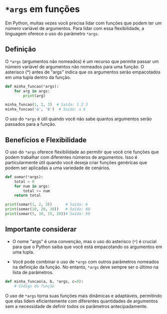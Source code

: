 # `*args` em funções

Em Python, muitas vezes você precisa lidar com funções que podem ter um número variável de argumentos. Para lidar com essa flexibilidade, a linguagem oferece o uso do parâmetro `*args`.

## **Definição**

O `*args` (argumentos não nomeados) é um recurso que permite passar um número variável de argumentos não nomeados para uma função. O asterisco (\*) antes de "args" indica que os argumentos serão empacotados em uma tupla dentro da função.

```python
def minha_funcao(*args):
    for arg in args:
        print(arg)

minha_funcao(1, 2, 3)  # Saída: 1 2 3
minha_funcao('a', 'b')  # Saída: a b
```

O uso do `*args` é útil quando você não sabe quantos argumentos serão passados para a função.

## **Benefícios e Flexibilidade**

O uso do `*args` oferece flexibilidade ao permitir que você crie funções que podem trabalhar com diferentes números de argumentos. Isso é particularmente útil quando você deseja criar funções genéricas que podem ser aplicadas a uma variedade de cenários.

```python
def somar(*args):
    total = 0
    for num in args:
        total += num
    return total

print(somar(1, 2, 3))      # Saída: 6
print(somar(10, 20, 30))   # Saída: 60
print(somar(5, 10, 15, 20))# Saída: 50
```

## **Importante considerar**

- O nome "args" é uma convenção, mas o uso do asterisco (`*`) é crucial para que o Python saiba que você está empacotando os argumentos em uma tupla.

- Você pode combinar o uso de `*args` com outros parâmetros nomeados na definição da função. No entanto, `*args` deve sempre ser o último na lista de parâmetros.

```python
def minha_funcao(a, b, *args, c=0):
    # Código da função
```

O uso de `*args` torna suas funções mais dinâmicas e adaptáveis, permitindo que elas lidem eficientemente com diferentes quantidades de argumentos sem a necessidade de definir todos os parâmetros antecipadamente.
